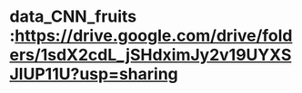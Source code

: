 # data_CNN_fruits :https://drive.google.com/drive/folders/1sdX2cdL_jSHdximJy2v19UYXSJlUP11U?usp=sharing
